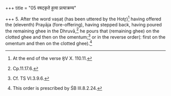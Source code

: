 +++
title = "05 वषट्कृते हुत्वा प्रत्याक्रम्य"

+++
5. After the word vaṣaṭ (has been uttered by the Hotr̥)[^1] having offered the (eleventh) Prayāja (fore-offering), having stepped back, having poured the remaining ghee in the Dhruvā,[^2] he pours that (remaining ghee) on the clotted ghee and then on the omentum;[^3] or in the reverse order(: first on the omentum and then on the clotted ghee).[^4]  


[^1]: At the end of the verse R̥V X. 110.11.  

[^2]: Cp.11.17.6.  

[^3]: Cf. TS VI.3.9.6.  

[^4]: This order is prescribed by ŚB III.8.2.24.
